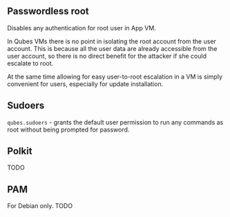 Passwordless root
-----------------

Disables any authentication for root user in App VM.

In Qubes VMs there is no point in isolating the root account from
the user account. This is because all the user data are already
accessible from the user account, so there is no direct benefit for
the attacker if she could escalate to root.

At the same time allowing for easy user-to-root escalation in a VM
is simply convenient for users, especially for update installation.


Sudoers
-------

`qubes.sudoers` - grants the default user permission to run any commands
as root without being prompted for password.


Polkit
------

TODO


PAM
---

For Debian only. TODO
